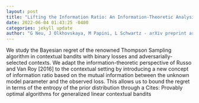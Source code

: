 ```yaml
--- 
layout: post 
title: "Lifting the Information Ratio: An Information-Theoretic Analysis of Thompson Sampling for Contextual Bandits" 
date: 2022-06-04 01:43:25 -0400 
categories: jekyll update 
author: "G Neu, J Olkhovskaya, M Papini, L Schwartz - arXiv preprint arXiv:2205.13924, 2022" 
--- 
```

We study the Bayesian regret of the renowned Thompson Sampling algorithm in contextual bandits with binary losses and adversarially-selected contexts. We adapt the information-theoretic perspective of Russo and Van Roy [2016] to the contextual setting by introducing a new concept of information ratio based on the mutual information between the unknown model parameter and the observed loss. This allows us to bound the regret in terms of the entropy of the prior distribution through a Cites: Provably optimal algorithms for generalized linear contextual bandits